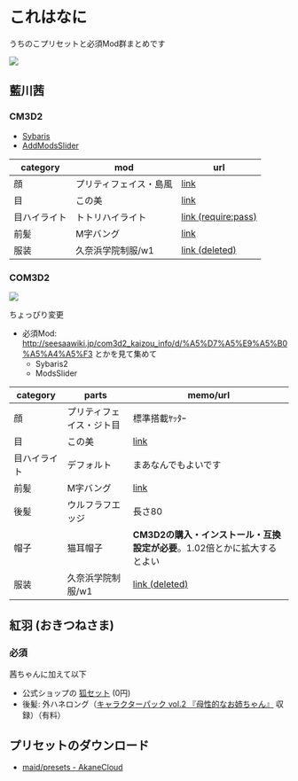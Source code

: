 # これはなに

うちのこプリセットと必須Mod群まとめです

![](https://mstdn.maud.io/system/media_attachments/files/000/188/282/original/d894129e8b5bb7a2.png)

## 藍川茜

### CM3D2

* [Sybaris](http://motimoti3d.jp/blog-entry-13.html)
* [AddModsSlider](http://motimoti3d.jp/blog-entry-14.html)

category | mod | url |
---|---|---|
顔 | プリティフェイス・島風 | [link](http://ux.getuploader.com/cm3d2/download/7/cm3d2_7.zip) |
目 | この美 | [link](http://motimoti3d.jp/blog-entry-63.html) |
目ハイライト | トトリハイライト | [link (require:pass)](http://ux.getuploader.com/n777_mod/download/171/%E3%83%88%E3%83%88%E3%82%A5%E3%83%BC%E3%83%AA%E3%82%A2%E3%83%BB%E3%83%98%E3%83%AB%E3%83%A2%E3%83%AB%E3%83%88.rar) |
前髪 | M字バング | [link](http://ux.getuploader.com/cm3d2/download/19/cm3d2_19.zip) |
服装 | 久奈浜学院制服/w1 | [link (deleted)]() |

### COM3D2

![](https://mstdn.maud.io/system/media_attachments/files/001/963/172/original/b4077375165a7f09.jpeg)

ちょっぴり変更

* 必須Mod: http://seesaawiki.jp/com3d2_kaizou_info/d/%A5%D7%A5%E9%A5%B0%A5%A4%A5%F3 とかを見て集めて
    * Sybaris2
    * ModsSlider

category | parts | memo/url |
---|---|---|
顔 | プリティフェイス・ジト目 | 標準搭載ﾔｯﾀｰ |
目 | この美 | [link](http://motimoti3d.jp/blog-entry-63.html) |
目ハイライト | デフォルト | まあなんでもよいです |
前髪 | M字バング | [link](http://ux.getuploader.com/cm3d2/download/19/cm3d2_19.zip) |
後髪 | ウルフラフエッジ | 長さ80 |
帽子 | 猫耳帽子 | **CM3D2の購入・インストール・互換設定が必要**。1.02倍とかに拡大するとよい |
服装 | 久奈浜学院制服/w1 | [link (deleted)]() |

## 紅羽 (おきつねさま)

### 必須

茜ちゃんに加えて以下

* 公式ショップの [狐セット](https://cm3d2-shop.s-court.me/item.php?iid=188) (0円)
* 後髪: 外ハネロング（[キャラクターパック vol.2 『母性的なお姉ちゃん』](http://kisskiss.tv/cm3d2/pp002/) 収録）（有料）

## プリセットのダウンロード

* [maid/presets - AkaneCloud](https://cloud.akane.blue/nextcloud/s/PDPhxnmcj5DG5CI?path=%2Fpresets)
